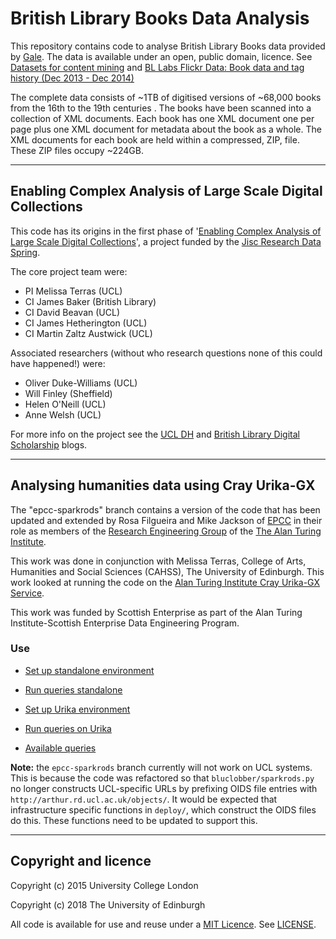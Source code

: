 # British Library Books Data Analysis

This repository contains code to analyse British Library Books data provided by [Gale](https://www.gale.com). The data is available under an open, public domain, licence. See [Datasets for content mining](https://www.bl.uk/collection-guides/datasets-for-content-mining) and [BL Labs Flickr Data: Book data and tag history (Dec 2013 - Dec 2014)](https://figshare.com/articles/BL_Labs_Flickr_Data/1269249)

The complete data consists of ~1TB of digitised versions of ~68,000 books from the 16th to the 19th centuries . The books have been scanned into a collection of XML documents. Each book has one XML document one per page plus one XML document for metadata about the book as a whole. The XML documents for each book are held within a compressed, ZIP, file. These ZIP files occupy ~224GB.

---

## Enabling Complex Analysis of Large Scale Digital Collections

This code has its origins in the first phase of '[Enabling Complex Analysis of Large Scale Digital Collections](http://figshare.com/articles/Enabling_Complex_Analysis_of_Large_Scale_Digital_Collections/1319482)', a project funded by the [Jisc Research Data Spring](http://opensource.org/licenses/MIT).

The core project team were:

* PI Melissa Terras (UCL)
* CI James Baker (British Library)
* CI David Beavan (UCL)
* CI James Hetherington (UCL)
* CI Martin Zaltz Austwick (UCL)

Associated researchers (without who research questions none of this could have happened!) were:

* Oliver Duke-Williams (UCL)
* Will Finley (Sheffield)
* Helen O'Neill (UCL)
* Anne Welsh (UCL)

For more info on the project see the [UCL DH](http://blogs.ucl.ac.uk/dh/2015/05/07/bluclobber-or-enabling-complex-analysis-of-large-scale-digital-collections/) and [British Library Digital Scholarship](http://britishlibrary.typepad.co.uk/digital-scholarship/) blogs.

---

## Analysing humanities data using Cray Urika-GX

The "epcc-sparkrods" branch contains a version of the code that has been updated and extended by Rosa Filgueira and Mike Jackson of [EPCC](https://www.epcc.ed.ac.uk) in their role as members of the [Research Engineering Group](https://www.turing.ac.uk/research/research-engineering) of the [The Alan Turing Institute](https://www.turing.ac.uk).

This work was done in conjunction with Melissa Terras, College of Arts, Humanities and Social Sciences (CAHSS), The University of Edinburgh. This work looked at running the code on the [Alan Turing Institute Cray Urika-GX Service](https://ati-rescomp-service-docs.readthedocs.io/en/latest/cray/introduction.html).

This work was funded by Scottish Enterprise as part of the Alan Turing Institute-Scottish Enterprise Data Engineering Program.

### Use

* [Set up standalone environment](./docs/standalone/setup.md)
* [Run queries standalone](./docs/standalone/queries.md)

* [Set up Urika environment](./docs/urika/setup.md)
* [Run queries on Urika](./docs/urika/queries.md)

* [Available queries](./docs/queries.md)

**Note:** the `epcc-sparkrods` branch currently will not work on UCL systems. This is because the code was refactored so that `bluclobber/sparkrods.py` no longer constructs UCL-specific URLs by prefixing OIDS file entries with `http://arthur.rd.ucl.ac.uk/objects/`. It would be expected that infrastructure specific functions in `deploy/`, which construct the OIDS files do this. These functions need to be updated to support this.

---

## Copyright and licence

Copyright (c) 2015 University College London

Copyright (c) 2018 The University of Edinburgh

All code is available for use and reuse under a [MIT Licence](http://opensource.org/licenses/MIT). See [LICENSE](./LICENSE).
